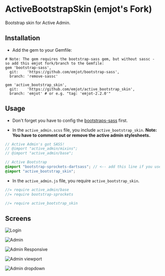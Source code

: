 # ActiveBootstrapSkin (emjot's Fork)

Bootstrap skin for Active Admin.

## Installation

- Add the gem to your Gemfile:

```
# Note: The gem requires the bootstrap-sass gem, but without sassc - so add this emjot fork/branch to the Gemfile:
gem 'bootstrap-sass',
  git:    'https://github.com/emjot/bootstrap-sass',
  branch: 'remove-sassc'

gem 'active_bootstrap_skin', 
  git:    'https://github.com/emjot/active_bootstrap_skin',
  branch: 'emjot' # or e.g. "tag: 'emjot-2.2.0'"
```

## Usage

- Don't forget you have to config the [bootstraps-sass](https://github.com/twbs/bootstrap-sass#a-ruby-on-rails) first.

- In the `active_admin.scss` file, you include `active_bootstrap_skin`. **Note: You have to comment out or remove the active admin stylesheets.**

```scss
// Active Admin's got SASS!
// @import "active_admin/mixins";
// @import "active_admin/base";

// Active Bootstrap
@import "bootstrap-sprockets-dartsass"; // <-- add this line if you use dartsass-rails
@import "active_bootstrap_skin";
```

- In the `active_admin.js` file, you require `active_bootstrap_skin`.

```javascript
//= require active_admin/base
//= require bootstrap-sprockets

//= require active_bootstrap_skin
```

## Screens

![Login](https://cloud.githubusercontent.com/assets/1997137/14111523/49c1e80c-f5f5-11e5-9fd4-d1700428b167.png)

![Admin](https://cloud.githubusercontent.com/assets/1997137/14111565/6f684bd2-f5f5-11e5-9c8c-afc0ac8ab05e.png)

![Admin Responsive](https://cloud.githubusercontent.com/assets/1997137/14111613/8fd64eb4-f5f5-11e5-9024-0d0dbf4c4b88.png)

![Admin viewport](https://cloud.githubusercontent.com/assets/1997137/15280259/d47272f4-1b58-11e6-86e8-b35836557890.png)

![Admin dropdown](https://cloud.githubusercontent.com/assets/1997137/15280303/57980aea-1b59-11e6-9cda-b58573a03f84.png)

